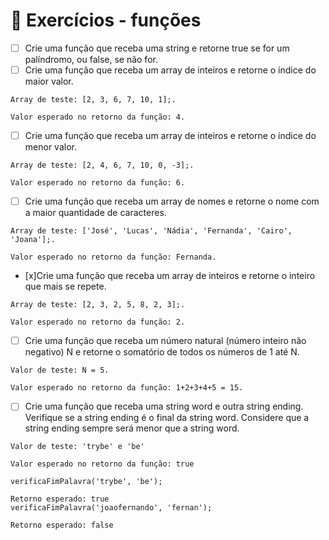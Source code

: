 # :rocket: Exercícios - funções

- [ ] Crie uma função que receba uma string e retorne true se for um palíndromo, ou false, se não for.
- [ ] Crie uma função que receba um array de inteiros e retorne o índice do maior valor.
```
Array de teste: [2, 3, 6, 7, 10, 1];.

Valor esperado no retorno da função: 4.
```
- [ ] Crie uma função que receba um array de inteiros e retorne o índice do menor valor.
```
Array de teste: [2, 4, 6, 7, 10, 0, -3];.

Valor esperado no retorno da função: 6.
```

- [ ] Crie uma função que receba um array de nomes e retorne o nome com a maior quantidade de caracteres.

```
Array de teste: ['José', 'Lucas', 'Nádia', 'Fernanda', 'Cairo', 'Joana'];.

Valor esperado no retorno da função: Fernanda.
```

- [x]Crie uma função que receba um array de inteiros e retorne o inteiro que mais se repete.
```
Array de teste: [2, 3, 2, 5, 8, 2, 3];.

Valor esperado no retorno da função: 2.
```
- [ ] Crie uma função que receba um número natural (número inteiro não negativo) N e retorne o somatório de todos os números de 1 até N.
```
Valor de teste: N = 5.

Valor esperado no retorno da função: 1+2+3+4+5 = 15.
```
- [ ] Crie uma função que receba uma string word e outra string ending. Verifique se a string ending é o final da string word. Considere que a string ending sempre será menor que a string word.
```
Valor de teste: 'trybe' e 'be'

Valor esperado no retorno da função: true

verificaFimPalavra('trybe', 'be');

Retorno esperado: true
verificaFimPalavra('joaofernando', 'fernan');

Retorno esperado: false
```